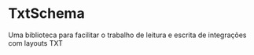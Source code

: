 # TxtSchema
Uma biblioteca para facilitar o trabalho de leitura e escrita de integrações com layouts TXT
